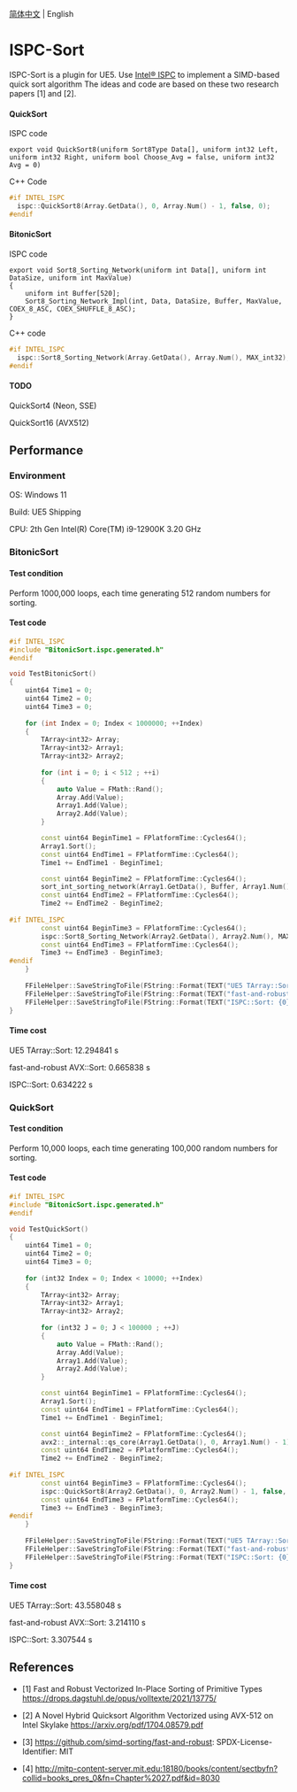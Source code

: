 [简体中文](./README_ZH.md) | English

# ISPC-Sort

ISPC-Sort is a plugin for UE5. Use [Intel® ISPC](https://github.com/ispc/ispc) to implement a SIMD-based quick sort algorithm
The ideas and code are based on these two research papers [1] and [2].

#### QuickSort

ISPC code
```
export void QuickSort8(uniform Sort8Type Data[], uniform int32 Left, uniform int32 Right, uniform bool Choose_Avg = false, uniform int32 Avg = 0)
```
C++ Code
```cpp
#if INTEL_ISPC
  ispc::QuickSort8(Array.GetData(), 0, Array.Num() - 1, false, 0);
#endif
```

#### BitonicSort

ISPC code
```
export void Sort8_Sorting_Network(uniform int Data[], uniform int DataSize, uniform int MaxValue)
{
    uniform int Buffer[520];
    Sort8_Sorting_Network_Impl(int, Data, DataSize, Buffer, MaxValue, COEX_8_ASC, COEX_SHUFFLE_8_ASC);
}
```
C++ code
```cpp
#if INTEL_ISPC
  ispc::Sort8_Sorting_Network(Array.GetData(), Array.Num(), MAX_int32);
#endif
```

#### TODO

QuickSort4 (Neon, SSE)

QuickSort16 (AVX512)

## Performance

### Environment

OS: Windows 11

Build: UE5 Shipping

CPU: 2th Gen Intel(R) Core(TM) i9-12900K   3.20 GHz


### BitonicSort

#### Test condition

Perform 1000,000 loops, each time generating 512 random numbers for sorting.

#### Test code

```cpp
#if INTEL_ISPC
#include "BitonicSort.ispc.generated.h"
#endif

void TestBitonicSort()
{
	uint64 Time1 = 0;
	uint64 Time2 = 0;
	uint64 Time3 = 0;
	
	for (int Index = 0; Index < 1000000; ++Index)
	{
		TArray<int32> Array;
		TArray<int32> Array1;
		TArray<int32> Array2;
		
		for (int i = 0; i < 512 ; ++i)
		{
			auto Value = FMath::Rand();
			Array.Add(Value);
			Array1.Add(Value);
			Array2.Add(Value);
		}

		const uint64 BeginTime1 = FPlatformTime::Cycles64();
		Array1.Sort();
		const uint64 EndTime1 = FPlatformTime::Cycles64();
		Time1 += EndTime1 - BeginTime1;

		const uint64 BeginTime2 = FPlatformTime::Cycles64();
		sort_int_sorting_network(Array1.GetData(), Buffer, Array1.Num());
		const uint64 EndTime2 = FPlatformTime::Cycles64();
		Time2 += EndTime2 - BeginTime2;
		
#if INTEL_ISPC
		const uint64 BeginTime3 = FPlatformTime::Cycles64();
		ispc::Sort8_Sorting_Network(Array2.GetData(), Array2.Num(), MAX_int32);
		const uint64 EndTime3 = FPlatformTime::Cycles64();
		Time3 += EndTime3 - BeginTime3;
#endif
	}
	
	FFileHelper::SaveStringToFile(FString::Format(TEXT("UE5 TArray::Sort: {0}"), {FPlatformTime::ToSeconds64(Time1)}), TEXT("J:\\TArray.txt"));
	FFileHelper::SaveStringToFile(FString::Format(TEXT("fast-and-robust AVX::Sort: {0}"), {FPlatformTime::ToSeconds64(Time2)}), TEXT("J:\\AVX.txt"));
	FFileHelper::SaveStringToFile(FString::Format(TEXT("ISPC::Sort: {0}"), {FPlatformTime::ToSeconds64(Time3)}), TEXT("J:\\ISPC.txt"));
}

```

#### Time cost

UE5 TArray::Sort:             12.294841 s

fast-and-robust AVX::Sort:    0.665838 s

ISPC::Sort:                   0.634222 s


### QuickSort

#### Test condition

Perform 10,000 loops, each time generating 100,000 random numbers for sorting.

#### Test code

```cpp
#if INTEL_ISPC
#include "BitonicSort.ispc.generated.h"
#endif 

void TestQuickSort()
{
	uint64 Time1 = 0;
	uint64 Time2 = 0;
	uint64 Time3 = 0;
	
	for (int32 Index = 0; Index < 10000; ++Index)
	{
		TArray<int32> Array;
		TArray<int32> Array1;
		TArray<int32> Array2;
		
		for (int32 J = 0; J < 100000 ; ++J)
		{
			auto Value = FMath::Rand();
			Array.Add(Value);
			Array1.Add(Value);
			Array2.Add(Value);
		}

		const uint64 BeginTime1 = FPlatformTime::Cycles64();
		Array1.Sort();
		const uint64 EndTime1 = FPlatformTime::Cycles64();
		Time1 += EndTime1 - BeginTime1;

		const uint64 BeginTime2 = FPlatformTime::Cycles64();
		avx2::_internal::qs_core(Array1.GetData(), 0, Array1.Num() - 1);
		const uint64 EndTime2 = FPlatformTime::Cycles64();
		Time2 += EndTime2 - BeginTime2;
		
#if INTEL_ISPC
		const uint64 BeginTime3 = FPlatformTime::Cycles64();
		ispc::QuickSort8(Array2.GetData(), 0, Array2.Num() - 1, false, 0);
		const uint64 EndTime3 = FPlatformTime::Cycles64();
		Time3 += EndTime3 - BeginTime3;
#endif
	}
	
	FFileHelper::SaveStringToFile(FString::Format(TEXT("UE5 TArray::Sort: {0}"), {FPlatformTime::ToSeconds64(Time1)}), TEXT("J:\\TArray.txt"));
	FFileHelper::SaveStringToFile(FString::Format(TEXT("fast-and-robust AVX::Sort: {0}"), {FPlatformTime::ToSeconds64(Time2)}), TEXT("J:\\AVX.txt"));
	FFileHelper::SaveStringToFile(FString::Format(TEXT("ISPC::Sort: {0}"), {FPlatformTime::ToSeconds64(Time3)}), TEXT("J:\\ISPC.txt"));
}

```

#### Time cost

UE5 TArray::Sort:             43.558048 s

fast-and-robust AVX::Sort:    3.214110 s

ISPC::Sort:                   3.307544 s

## References

* [1] Fast and Robust Vectorized In-Place Sorting of Primitive Types
  https://drops.dagstuhl.de/opus/volltexte/2021/13775/

* [2] A Novel Hybrid Quicksort Algorithm Vectorized using AVX-512 on Intel
  Skylake https://arxiv.org/pdf/1704.08579.pdf

* [3] https://github.com/simd-sorting/fast-and-robust: SPDX-License-Identifier: MIT

* [4] http://mitp-content-server.mit.edu:18180/books/content/sectbyfn?collid=books_pres_0&fn=Chapter%2027.pdf&id=8030

